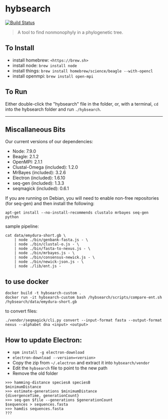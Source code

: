 # hybsearch
[![Build Status](https://travis-ci.org/hybsearch/hybsearch.svg?branch=master)](https://travis-ci.org/hybsearch/hybsearch)

> A tool to find nonmonophyly in a phylogenetic tree.

## To Install

- install homebrew: `<https://brew.sh>`
- install node: `brew install node`
- install things: `brew install homebrew/science/beagle --with-opencl`
- install openmpi: `brew install open-mpi`

## To Run
Either double-click the "hybsearch" file in the folder, or, with a terminal, `cd` into the hybsearch folder and run `./hybsearch`.

---

## Miscallaneous Bits

Our current versions of our dependencies:

- Node: 7.9.0
- Beagle: 2.1.2
- OpenMPI: 2.1.1
- Clustal-Omega (included): 1.2.0
- MrBayes (included): 3.2.6
- Electron (included): 1.6.10
- seq-gen (included): 1.3.3
- seqmagick (included): 0.6.1

If you are running on Debian, you will need to enable non-free repositories (for seq-gen) and then install the following:

```shell
apt-get install --no-install-recommends clustalo mrbayes seq-gen python
```

sample pipeline:

```shell
cat data/emydura-short.gb \
	| node ./bin/genbank-fasta.js - \
	| node ./bin/clustal-o.js - \
	| node ./bin/fasta-to-nexus.js - \
	| node ./bin/mrbayes.js - \
	| node ./bin/consensus-newick.js - \
	| node ./bin/newick-json.js - \
	| node ./lib/ent.js -
```

## to use docker

```shell
docker build -t hybsearch-custom .
docker run -it hybsearch-custom bash /hybsearch/scripts/compare-ent.sh /hybsearch/data/emydura-short.gb
```

to convert files:

```shell
./vendor/seqmagick/cli.py convert --input-format fasta --output-format nexus --alphabet dna <input> <output>
```


## How to update Electron:

- `npm install -g electron-download`
- `electron-download --version=<version>`
- Copy the zip from `~/.electron` and extract it into `hybsearch/vendor`
- Edit the `hybsearch` file to point to the new path
- Remove the old folder


```
>>> hamming-distance speciesA speciesB
$minimumDistance
>>> estimate-generations $minimumDistance
{divergenceTime, generationCount}
>>> seq-gen $file --generations $generationCount
$sequences > sequences.fasta
>>> hamdis sequences.fasta
???
```
